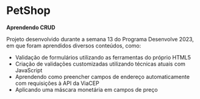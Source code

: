 # PetShop
**Aprendendo CRUD**

Projeto desenvolvido durante a semana 13 do Programa Desenvolve 2023, em que foram aprendidos diversos conteúdos, como:

* Validação de formulários utilizando as ferramentas do próprio HTML5
* Criação de validações customizadas utilizando técnicas atuais com JavaScript
* Aprendendo como preencher campos de endereço automaticamente com requisições à API da ViaCEP
* Aplicando uma máscara monetária em campos de preço
